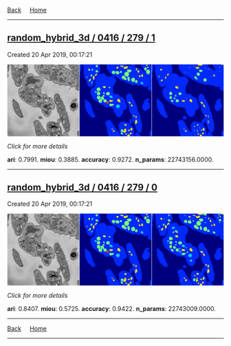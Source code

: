 
[Back](..)&nbsp;&nbsp;&nbsp;&nbsp;&nbsp;[Home](https://leapmanlab.github.io/snapshots)

---

<div class="summary"><a href="1"><h2>random_hybrid_3d / 0416 / 279 / 1</h2></a><p>Created 20 Apr 2019, 00:17:21
</p><a href="1"><img src="1/media/summary.png" align="center"></a><p>
<i>Click for more details</i>
</p></div>

**ari**: 0.7991. **miou**: 0.3885. **accuracy**: 0.9272. **n_params**: 22743156.0000. 

---

<div class="summary"><a href="0"><h2>random_hybrid_3d / 0416 / 279 / 0</h2></a><p>Created 20 Apr 2019, 00:17:21
</p><a href="0"><img src="0/media/summary.png" align="center"></a><p>
<i>Click for more details</i>
</p></div>

**ari**: 0.8407. **miou**: 0.5725. **accuracy**: 0.9422. **n_params**: 22743009.0000. 

---

[Back](..)&nbsp;&nbsp;&nbsp;&nbsp;&nbsp;[Home](https://leapmanlab.github.io/snapshots)

---